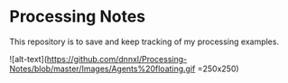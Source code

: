 # Processing Notes
This repository is to save and keep tracking of my processing examples.


![alt-text](https://github.com/dnnxl/Processing-Notes/blob/master/Images/Agents%20floating.gif =250x250)
